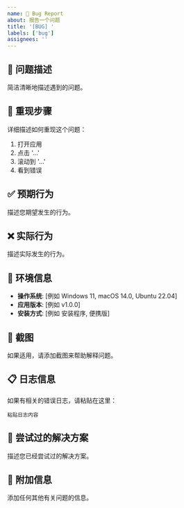 ```yaml
---
name: 🐛 Bug Report
about: 报告一个问题
title: '[BUG] '
labels: ['bug']
assignees: ''
---
```


## 🐛 问题描述
简洁清晰地描述遇到的问题。

## 🔄 重现步骤
详细描述如何重现这个问题：

1. 打开应用
2. 点击 '...'
3. 滚动到 '...'
4. 看到错误

## ✅ 预期行为
描述您期望发生的行为。

## ❌ 实际行为
描述实际发生的行为。

## 📱 环境信息
- **操作系统**: [例如 Windows 11, macOS 14.0, Ubuntu 22.04]
- **应用版本**: [例如 v1.0.0]
- **安装方式**: [例如 安装程序, 便携版]

## 📸 截图
如果适用，请添加截图来帮助解释问题。

## 📋 日志信息
如果有相关的错误日志，请粘贴在这里：

```
粘贴日志内容
```

## 🔧 尝试过的解决方案
描述您已经尝试过的解决方案。

## 📝 附加信息
添加任何其他有关问题的信息。
